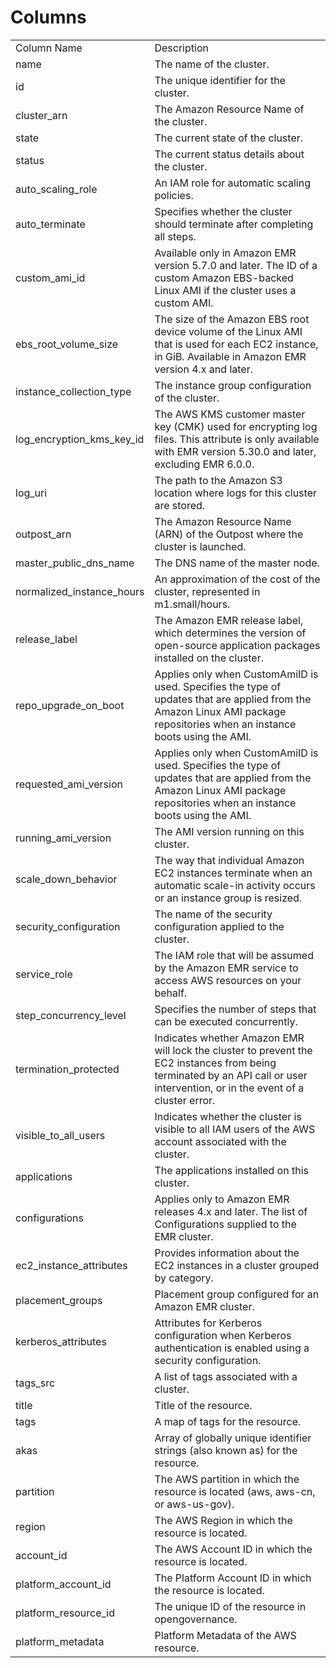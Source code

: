 # Columns  

<table>
	<tr><td>Column Name</td><td>Description</td></tr>
	<tr><td>name</td><td>The name of the cluster.</td></tr>
	<tr><td>id</td><td>The unique identifier for the cluster.</td></tr>
	<tr><td>cluster_arn</td><td>The Amazon Resource Name of the cluster.</td></tr>
	<tr><td>state</td><td>The current state of the cluster.</td></tr>
	<tr><td>status</td><td>The current status details about the cluster.</td></tr>
	<tr><td>auto_scaling_role</td><td>An IAM role for automatic scaling policies.</td></tr>
	<tr><td>auto_terminate</td><td>Specifies whether the cluster should terminate after completing all steps.</td></tr>
	<tr><td>custom_ami_id</td><td>Available only in Amazon EMR version 5.7.0 and later. The ID of a custom Amazon EBS-backed Linux AMI if the cluster uses a custom AMI.</td></tr>
	<tr><td>ebs_root_volume_size</td><td>The size of the Amazon EBS root device volume of the Linux AMI that is used for each EC2 instance, in GiB. Available in Amazon EMR version 4.x and later.</td></tr>
	<tr><td>instance_collection_type</td><td>The instance group configuration of the cluster.</td></tr>
	<tr><td>log_encryption_kms_key_id</td><td>The AWS KMS customer master key (CMK) used for encrypting log files. This attribute is only available with EMR version 5.30.0 and later, excluding EMR 6.0.0.</td></tr>
	<tr><td>log_uri</td><td>The path to the Amazon S3 location where logs for this cluster are stored.</td></tr>
	<tr><td>outpost_arn</td><td>The Amazon Resource Name (ARN) of the Outpost where the cluster is launched.</td></tr>
	<tr><td>master_public_dns_name</td><td>The DNS name of the master node.</td></tr>
	<tr><td>normalized_instance_hours</td><td>An approximation of the cost of the cluster, represented in m1.small/hours.</td></tr>
	<tr><td>release_label</td><td>The Amazon EMR release label, which determines the version of open-source application packages installed on the cluster.</td></tr>
	<tr><td>repo_upgrade_on_boot</td><td>Applies only when CustomAmiID is used. Specifies the type of updates that are applied from the Amazon Linux AMI package repositories when an instance boots using the AMI.</td></tr>
	<tr><td>requested_ami_version</td><td>Applies only when CustomAmiID is used. Specifies the type of updates that are applied from the Amazon Linux AMI package repositories when an instance boots using the AMI.</td></tr>
	<tr><td>running_ami_version</td><td>The AMI version running on this cluster.</td></tr>
	<tr><td>scale_down_behavior</td><td>The way that individual Amazon EC2 instances terminate when an automatic scale-in activity occurs or an instance group is resized.</td></tr>
	<tr><td>security_configuration</td><td>The name of the security configuration applied to the cluster.</td></tr>
	<tr><td>service_role</td><td>The IAM role that will be assumed by the Amazon EMR service to access AWS resources on your behalf.</td></tr>
	<tr><td>step_concurrency_level</td><td>Specifies the number of steps that can be executed concurrently.</td></tr>
	<tr><td>termination_protected</td><td>Indicates whether Amazon EMR will lock the cluster to prevent the EC2 instances from being terminated by an API call or user intervention, or in the event of a cluster error.</td></tr>
	<tr><td>visible_to_all_users</td><td>Indicates whether the cluster is visible to all IAM users of the AWS account associated with the cluster.</td></tr>
	<tr><td>applications</td><td>The applications installed on this cluster.</td></tr>
	<tr><td>configurations</td><td>Applies only to Amazon EMR releases 4.x and later. The list of Configurations supplied to the EMR cluster.</td></tr>
	<tr><td>ec2_instance_attributes</td><td>Provides information about the EC2 instances in a cluster grouped by category.</td></tr>
	<tr><td>placement_groups</td><td>Placement group configured for an Amazon EMR cluster.</td></tr>
	<tr><td>kerberos_attributes</td><td>Attributes for Kerberos configuration when Kerberos authentication is enabled using a security configuration.</td></tr>
	<tr><td>tags_src</td><td>A list of tags associated with a cluster.</td></tr>
	<tr><td>title</td><td>Title of the resource.</td></tr>
	<tr><td>tags</td><td>A map of tags for the resource.</td></tr>
	<tr><td>akas</td><td>Array of globally unique identifier strings (also known as) for the resource.</td></tr>
	<tr><td>partition</td><td>The AWS partition in which the resource is located (aws, aws-cn, or aws-us-gov).</td></tr>
	<tr><td>region</td><td>The AWS Region in which the resource is located.</td></tr>
	<tr><td>account_id</td><td>The AWS Account ID in which the resource is located.</td></tr>
	<tr><td>platform_account_id</td><td>The Platform Account ID in which the resource is located.</td></tr>
	<tr><td>platform_resource_id</td><td>The unique ID of the resource in opengovernance.</td></tr>
	<tr><td>platform_metadata</td><td>Platform Metadata of the AWS resource.</td></tr>
</table>